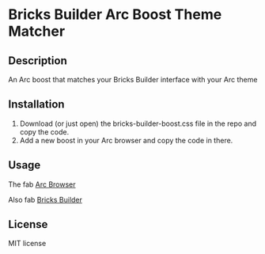 # Bricks Builder Arc Boost Theme Matcher

## Description
An Arc boost that matches your Bricks Builder interface with your Arc theme

## Installation
1. Download (or just open) the bricks-builder-boost.css file in the repo and copy the code.
2. Add a new boost in your Arc browser and copy the code in there.

## Usage
The fab [Arc Browser](https://arc.net/)

Also fab [Bricks Builder](https://bricksbuilder.io/)

## License
MIT license
